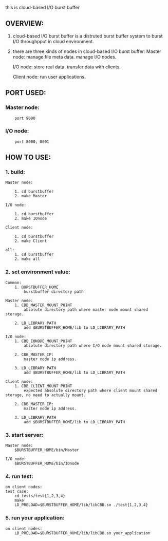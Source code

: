 this is cloud-based I/O burst buffer

OVERVIEW:
--------------------------------------------------------------------------------------------------------------

1. cloud-based I/O burst buffer is a distruted burst buffer system to burst I/O throughpput in cloud environment.

2. there are three kinds of nodes in cloud-based I/O burst buffer:
	Master node:
		manage file meta data.
		manage I/O nodes.
	
	I/O node:
		store real data.
		transfer data with clients.
	
	Client node:
		run user applications.


PORT USED:
--------------------------------------------------------------------------------------------------------------
### Master node:
		port 9000
	
### I/O node:
		port 8000, 8001

HOW TO USE:
--------------------------------------------------------------------------------------------------------------
### 1. build:

	Master node:

		1. cd burstbuffer
		2. make Master

	I/O node:

		1. cd burstbuffer
		2. make IOnode

	Client node:

		1. cd burstbuffer
		2. make Client

	all:
		1. cd burstbuffer
		2. make all

### 2. set environment value:

	Common:
		1. BURSTBUFFER_HOME
			burstbuffer directory path

	Master node:
		1. CBB_MASTER_MOUNT_POINT
			absolute directory path where master node mount shared storage.
			
		2. LD_LIBRARY_PATH
			add $BURSTBUFFER_HOME/lib to LD_LIBRARY_PATH

	I/O node:
		1. CBB_IONODE_MOUNT_POINT
			absolute directory path where I/O node mount shared storage.

		2. CBB_MASTER_IP:
			master node ip address.

		3. LD_LIBRARY_PATH
			add $BURSTBUFFER_HOME/lib to LD_LIBRARY_PATH
	
	Client node:
		1. CBB_CLIENT_MOUNT_POINT
			expected absolute directory path where client mount shared storage, no need to actually mount.

		2. CBB_MASTER_IP:
			master node ip address.

		3. LD_LIBRARY_PATH
			add $BURSTBUFFER_HOME/lib to LD_LIBRARY_PATH

### 3. start server:
	Master node:
		$BURSTBUFFER_HOME/bin/Master

	I/O node:
		$BURSTBUFFER_HOME/bin/IOnode

### 4. run test:
	on client nodes:
	test case:
		cd tests/test{1,2,3,4}
		make
		LD_PRELOAD=$BURSTBUFFER_HOME/lib/libCBB.so ./test{1,2,3,4}

### 5. run your application:
	on client nodes:
		LD_PRELOAD=$BURSTBUFFER_HOME/lib/libCBB.so your_application